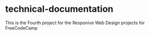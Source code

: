 # technical-documentation

This is the Fourth project for the Responive Web Design projects for FreeCodeCamp
